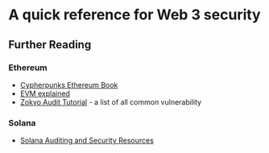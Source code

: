 # A quick reference for Web 3 security

## Further Reading

### Ethereum

- [Cypherpunks Ethereum Book](https://cypherpunks-core.github.io/ethereumbook/)
- [EVM explained](https://noxx.substack.com/p/evm-deep-dives-the-path-to-shadowy)
- [Zokyo Audit Tutorial](https://zokyo-auditing-tutorials.gitbook.io/zokyo-tutorials/) - a list of all common vulnerability

### Solana

- [Solana Auditing and Security Resources](https://github.com/sannykim/solsec)

